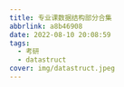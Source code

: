 ```yaml
---
title: 专业课数据结构部分合集
abbrlink: a8b46908
date: 2022-08-10 20:08:59
tags:
  - 考研
  - datastruct
cover: img/datastruct.jpeg
---
```

